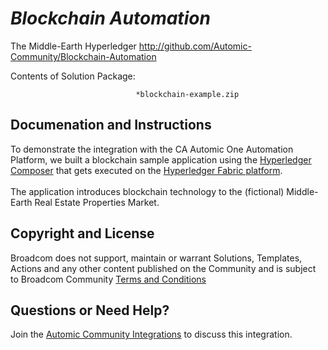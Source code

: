 *Blockchain Automation*
=============


The Middle-Earth Hyperledger 
http://github.com/Automic-Community/Blockchain-Automation

<!-- List of attached files -->
Contents of Solution Package:

						
								*blockchain-example.zip
								
						


Documenation and Instructions
---

<p>To demonstrate the integration with the CA Automic One Automation Platform, we built a blockchain sample application using the <a href="https://hyperledger.github.io/composer/">Hyperledger Composer</a> that gets executed on the <a href="https://hyperledger.org/">Hyperledger Fabric platform</a>.<br /><br />The application introduces blockchain technology to the (fictional) Middle-Earth Real Estate Properties Market.</p>

Copyright and License
---

Broadcom does not support, maintain or warrant Solutions, Templates, Actions and any other content published on the Community and is subject to Broadcom Community [Terms and Conditions](https://community.broadcom.com/termsandconditions)


Questions or Need Help? 
---
Join the [Automic Community Integrations](https://community.broadcom.com/communities/community-home?CommunityKey=83e49dd4-b93e-464a-a343-2bb1e51c13ec) to discuss this integration.
